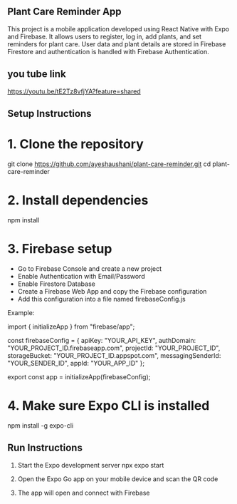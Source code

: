 ## Plant Care Reminder App

This project is a mobile application developed using React Native with Expo and Firebase. 
It allows users to register, log in, add plants, and set reminders for plant care. 
User data and plant details are stored in Firebase Firestore and authentication is handled with Firebase Authentication.

## you tube link

https://youtu.be/tE2Tz8vfjYA?feature=shared


## Setup Instructions

# 1. Clone the repository
   git clone https://github.com/ayeshaushani/plant-care-reminder.git
   cd plant-care-reminder

# 2. Install dependencies
   npm install

# 3. Firebase setup
   - Go to Firebase Console and create a new project
   - Enable Authentication with Email/Password
   - Enable Firestore Database
   - Create a Firebase Web App and copy the Firebase configuration
   - Add this configuration into a file named firebaseConfig.js

   Example:

   import { initializeApp } from "firebase/app";

   const firebaseConfig = {
     apiKey: "YOUR_API_KEY",
     authDomain: "YOUR_PROJECT_ID.firebaseapp.com",
     projectId: "YOUR_PROJECT_ID",
     storageBucket: "YOUR_PROJECT_ID.appspot.com",
     messagingSenderId: "YOUR_SENDER_ID",
     appId: "YOUR_APP_ID"
   };

   export const app = initializeApp(firebaseConfig);

# 4. Make sure Expo CLI is installed
   npm install -g expo-cli

## Run Instructions

1. Start the Expo development server
   npx expo start

2. Open the Expo Go app on your mobile device and scan the QR code

3. The app will open and connect with Firebase
